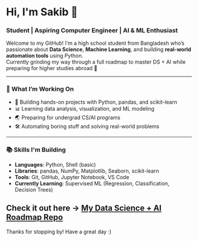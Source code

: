 # Hi, I'm Sakib 👋  
### Student | Aspiring Computer Engineer | AI & ML Enthusiast  

Welcome to my GitHub! I'm a high school student from Bangladesh who’s passionate about **Data Science**, **Machine Learning**, and building **real-world automation tools** using Python.  
Currently grinding my way through a full roadmap to master DS + AI while preparing for higher studies abroad 🎯  

---

### 🚀 What I’m Working On
- 🔨 Building hands-on projects with Python, pandas, and scikit-learn  
- 📊 Learning data analysis, visualization, and ML modeling  
- 🌏 Preparing for undergrad CS/AI programs  
- 🛠️ Automating boring stuff and solving real-world problems  

---

### 📚 Skills I'm Building
- **Languages**: Python, Shell (basic)  
- **Libraries**: pandas, NumPy, Matplotlib, Seaborn, scikit-learn  
- **Tools**: Git, GitHub, Jupyter Notebook, VS Code  
- **Currently Learning**: Supervised ML (Regression, Classification, Decision Trees)

Check it out here → [My Data Science + AI Roadmap Repo](https://github.com/ByteBard58/Data-Science-Roadmap)
---

Thanks for stopping by! Have a great day :)

<!---
ByteBard58/ByteBard58 is a ✨ special ✨ repository because its `README.md` (this file) appears on your GitHub profile.
You can click the Preview link to take a look at your changes.
--->
